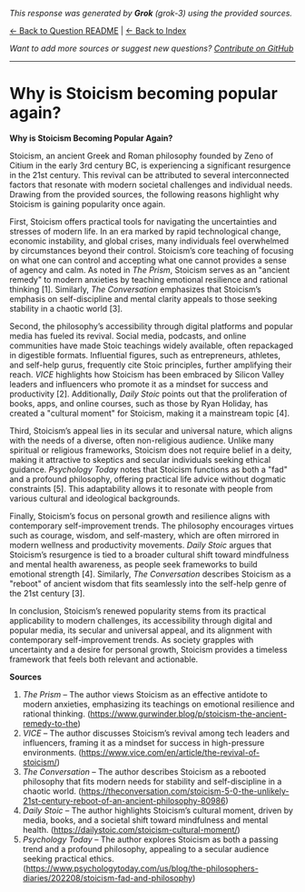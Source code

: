 <!-- 
Generated by: grok
Model: grok-3
Prompt type: sources
Generated at: 2025-06-11T10:30:17.654484
-->

*This response was generated by **Grok** (grok-3) using the provided sources.*

[← Back to Question README](README.md) | [← Back to Index](../README.md)

*Want to add more sources or suggest new questions? [Contribute on GitHub](https://github.com/justinwest/SuggestedSources)*

---

# Why is Stoicism becoming popular again?

**Why is Stoicism Becoming Popular Again?**

Stoicism, an ancient Greek and Roman philosophy founded by Zeno of Citium in the early 3rd century BC, is experiencing a significant resurgence in the 21st century. This revival can be attributed to several interconnected factors that resonate with modern societal challenges and individual needs. Drawing from the provided sources, the following reasons highlight why Stoicism is gaining popularity once again.

First, Stoicism offers practical tools for navigating the uncertainties and stresses of modern life. In an era marked by rapid technological change, economic instability, and global crises, many individuals feel overwhelmed by circumstances beyond their control. Stoicism’s core teaching of focusing on what one can control and accepting what one cannot provides a sense of agency and calm. As noted in *The Prism*, Stoicism serves as an "ancient remedy" to modern anxieties by teaching emotional resilience and rational thinking [1]. Similarly, *The Conversation* emphasizes that Stoicism’s emphasis on self-discipline and mental clarity appeals to those seeking stability in a chaotic world [3].

Second, the philosophy’s accessibility through digital platforms and popular media has fueled its revival. Social media, podcasts, and online communities have made Stoic teachings widely available, often repackaged in digestible formats. Influential figures, such as entrepreneurs, athletes, and self-help gurus, frequently cite Stoic principles, further amplifying their reach. *VICE* highlights how Stoicism has been embraced by Silicon Valley leaders and influencers who promote it as a mindset for success and productivity [2]. Additionally, *Daily Stoic* points out that the proliferation of books, apps, and online courses, such as those by Ryan Holiday, has created a "cultural moment" for Stoicism, making it a mainstream topic [4].

Third, Stoicism’s appeal lies in its secular and universal nature, which aligns with the needs of a diverse, often non-religious audience. Unlike many spiritual or religious frameworks, Stoicism does not require belief in a deity, making it attractive to skeptics and secular individuals seeking ethical guidance. *Psychology Today* notes that Stoicism functions as both a "fad" and a profound philosophy, offering practical life advice without dogmatic constraints [5]. This adaptability allows it to resonate with people from various cultural and ideological backgrounds.

Finally, Stoicism’s focus on personal growth and resilience aligns with contemporary self-improvement trends. The philosophy encourages virtues such as courage, wisdom, and self-mastery, which are often mirrored in modern wellness and productivity movements. *Daily Stoic* argues that Stoicism’s resurgence is tied to a broader cultural shift toward mindfulness and mental health awareness, as people seek frameworks to build emotional strength [4]. Similarly, *The Conversation* describes Stoicism as a "reboot" of ancient wisdom that fits seamlessly into the self-help genre of the 21st century [3].

In conclusion, Stoicism’s renewed popularity stems from its practical applicability to modern challenges, its accessibility through digital and popular media, its secular and universal appeal, and its alignment with contemporary self-improvement trends. As society grapples with uncertainty and a desire for personal growth, Stoicism provides a timeless framework that feels both relevant and actionable.

**Sources**

1. *The Prism* – The author views Stoicism as an effective antidote to modern anxieties, emphasizing its teachings on emotional resilience and rational thinking. (https://www.gurwinder.blog/p/stoicism-the-ancient-remedy-to-the)
2. *VICE* – The author discusses Stoicism’s revival among tech leaders and influencers, framing it as a mindset for success in high-pressure environments. (https://www.vice.com/en/article/the-revival-of-stoicism/)
3. *The Conversation* – The author describes Stoicism as a rebooted philosophy that fits modern needs for stability and self-discipline in a chaotic world. (https://theconversation.com/stoicism-5-0-the-unlikely-21st-century-reboot-of-an-ancient-philosophy-80986)
4. *Daily Stoic* – The author highlights Stoicism’s cultural moment, driven by media, books, and a societal shift toward mindfulness and mental health. (https://dailystoic.com/stoicism-cultural-moment/)
5. *Psychology Today* – The author explores Stoicism as both a passing trend and a profound philosophy, appealing to a secular audience seeking practical ethics. (https://www.psychologytoday.com/us/blog/the-philosophers-diaries/202208/stoicism-fad-and-philosophy)